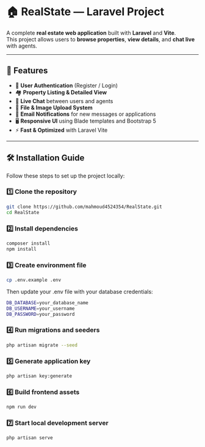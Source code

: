# 🏠 RealState — Laravel Project

A complete **real estate web application** built with **Laravel** and **Vite**.  
This project allows users to **browse properties**, **view details**, and **chat live** with agents.

---

## 🚀 Features

- 🔐 **User Authentication** (Register / Login)
- 🏘️ **Property Listing & Detailed View**
- 💬 **Live Chat** between users and agents
- 📁 **File & Image Upload System**
- 📧 **Email Notifications** for new messages or applications
- 🖥️ **Responsive UI** using Blade templates and Bootstrap 5
- ⚡ **Fast & Optimized** with Laravel Vite

---

## 🛠️ Installation Guide

Follow these steps to set up the project locally:

### 1️⃣ Clone the repository
```bash
git clone https://github.com/mahmoud4524354/RealState.git
cd RealState
```
### 2️⃣ Install dependencies
```bash
composer install
npm install
```
### 3️⃣ Create environment file
```bash
cp .env.example .env
````
Then update your .env file with your database credentials:
```bash
DB_DATABASE=your_database_name
DB_USERNAME=your_username
DB_PASSWORD=your_password
```

### 4️⃣ Run migrations and seeders
```bash
php artisan migrate --seed
```

### 5️⃣ Generate application key
```bash
php artisan key:generate
```

### 6️⃣ Build frontend assets
```bash
npm run dev
```
### 7️⃣ Start local development server
```bash
php artisan serve
```
